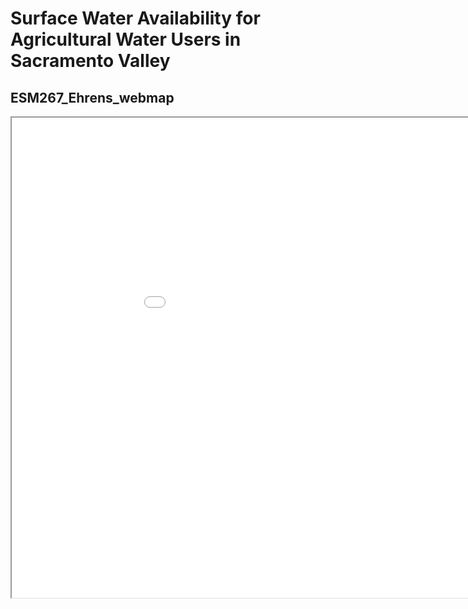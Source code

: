 # Surface Water Availability for Agricultural Water Users in Sacramento Valley
## ESM267_Ehrens_webmap


<iframe src="index.html" height=768 width=1024></iframe>

